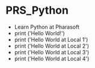 # PRS_Python
<ul>
<li>Learn Python at Pharasoft </li>
<li>print ('Hello World!') </li>
<li>print ('Hello World at Local 1') </li>
<li>print ('Hello World at Local 2') </li>
<li>print ('Hello World at Local 3') </li>
<li>print ('Hello World at Local 4') </li>
</ul>